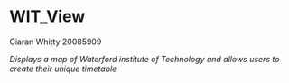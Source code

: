 # WIT_View 

Ciaran Whitty 20085909

*Displays a map of Waterford institute of Technology and allows users to create their unique timetable*


